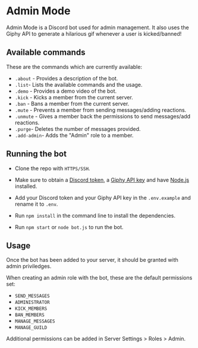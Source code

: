 # Admin Mode

Admin Mode is a Discord bot used for admin management. It also uses the Giphy API to generate a hilarious gif whenever a user is kicked/banned!

## Available commands

These are the commands which are currently available:
- `.about` - Provides a description of the bot.
- `.list`- Lists the available commands and the usage.
- `.demo` - Provides a demo video of the bot.
- `.kick` - Kicks a member from the current server.
- `.ban` - Bans a member from the current server.
- `.mute` - Prevents a member from sending messages/adding reactions.
- `.unmute` - Gives a member back the permissions to send messages/add reactions.
- `.purge`- Deletes the number of messages provided.
- `.add-admin`- Adds the "Admin" role to a member.

## Running the bot

- Clone the repo with `HTTPS/SSH`.

- Make sure to obtain a [Discord token](https://discord.com/developers/applications/), a [Giphy API key](https://developers.giphy.com/dashboard/) and have [Node.js](https://nodejs.org/) installed.

- Add your Discord token and your Giphy API key in the `.env.example` and rename it to `.env`.

- Run `npm install` in the command line to install the dependencies.

- Run `npm start` or `node bot.js` to run the bot.

## Usage

Once the bot has been added to your server, it should be granted with admin priviledges.

When creating an admin role with the bot, these are the default permissions set:
- `SEND_MESSAGES`
- `ADMINISTRATOR`
- `KICK_MEMBERS`
- `BAN_MEMBERS`
- `MANAGE_MESSAGES`
- `MANAGE_GUILD`

Additional permissions can be added in Server Settings > Roles > Admin.